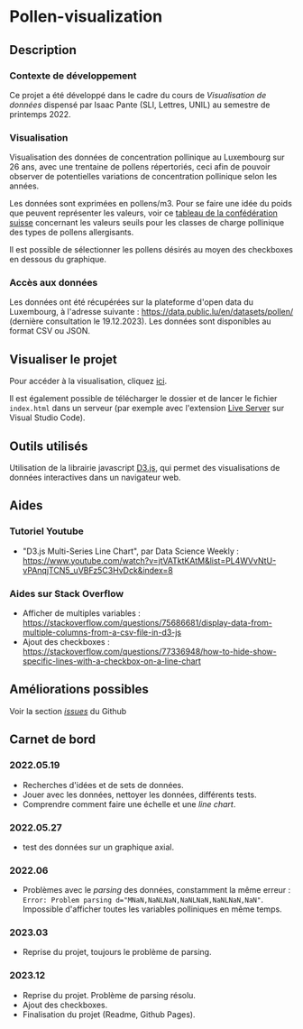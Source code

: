 # Pollen-visualization
## Description
### Contexte de développement 
Ce projet a été développé dans le cadre du cours de _Visualisation de données_ dispensé par Isaac Pante (SLI, Lettres, UNIL) au semestre de printemps 2022.
### Visualisation
Visualisation des données de concentration pollinique au Luxembourg sur 26 ans, avec une trentaine de pollens répertoriés, ceci afin de pouvoir observer de potentielles variations de concentration pollinique selon les années.

Les données sont exprimées en pollens/m3. Pour se faire une idée du poids que peuvent représenter les valeurs, voir ce [tableau de la confédération suisse](https://www.meteoswiss.admin.ch/dam/jcr:f3d0942c-b3ab-4de6-882e-5df909faed9c/threshold-values-for-pollen-load-classes-of-allergenic-pollen-types.pdf) concernant les valeurs seuils pour les classes de charge pollinique des types de pollens allergisants. 

Il est possible de sélectionner les pollens désirés au moyen des checkboxes en dessous du graphique. 
### Accès aux données
Les données ont été récupérées sur la plateforme d'open data du Luxembourg, à l'adresse suivante : https://data.public.lu/en/datasets/pollen/ (dernière consultation le 19.12.2023). Les données sont disponibles au format CSV ou JSON. 
## Visualiser le projet
Pour accéder à la visualisation, cliquez [ici](https://jerchaumont.github.io/Pollen-visualization/).

Il est également possible de télécharger le dossier et de lancer le fichier `index.html` dans un serveur (par exemple avec l'extension [Live Server](https://marketplace.visualstudio.com/items?itemName=ritwickdey.LiveServer) sur Visual Studio Code).
## Outils utilisés
Utilisation de la librairie javascript [D3.js](https://d3js.org), qui permet des visualisations de données interactives dans un navigateur web. 

## Aides 
### Tutoriel Youtube
- "D3.js Multi-Series Line Chart", par Data Science Weekly : https://www.youtube.com/watch?v=jtVATktKAtM&list=PL4WVvNtU-vPAnqjTCN5_uVBFz5C3HvDck&index=8
### Aides sur Stack Overflow 
- Afficher de multiples variables : https://stackoverflow.com/questions/75686681/display-data-from-multiple-columns-from-a-csv-file-in-d3-js
- Ajout des checkboxes : https://stackoverflow.com/questions/77336948/how-to-hide-show-specific-lines-with-a-checkbox-on-a-line-chart 

## Améliorations possibles
Voir la section [_issues_](https://github.com/jerchaumont/Pollen-visualization/issues) du Github

## Carnet de bord
### 2022.05.19
- Recherches d'idées et de sets de données. 
- Jouer avec les données, nettoyer les données, différents tests.
- Comprendre comment faire une échelle et une _line chart_.

### 2022.05.27
- test des données sur un graphique axial.

### 2022.06
- Problèmes avec le _parsing_ des données, constamment la même erreur : `Error: Problem parsing d="MNaN,NaNLNaN,NaNLNaN,NaNLNaN,NaN"`. Impossible d'afficher toutes les variables polliniques en même temps. 

### 2023.03
- Reprise du projet, toujours le problème de parsing.

### 2023.12
- Reprise du projet. Problème de parsing résolu.
- Ajout des checkboxes.
- Finalisation du projet (Readme, Github Pages).  

